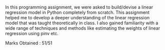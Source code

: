 In this programming assignment, we were asked to build/devise a linear regression model in Python completely from scratch. This assignment helped me to develop a deeper understanding of the linear regression model that was taught theoretically in class. I also gained familiarity with a wide range of techniques and methods like estimating the weights of linear regression using pinv etc.

Marks Obtained : 51/51 
